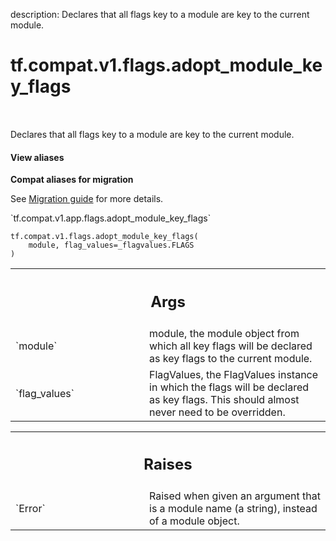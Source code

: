 description: Declares that all flags key to a module are key to the current module.

<div itemscope itemtype="http://developers.google.com/ReferenceObject">
<meta itemprop="name" content="tf.compat.v1.flags.adopt_module_key_flags" />
<meta itemprop="path" content="Stable" />
</div>

# tf.compat.v1.flags.adopt_module_key_flags

<!-- Insert buttons and diff -->

<table class="tfo-notebook-buttons tfo-api nocontent" align="left">

</table>



Declares that all flags key to a module are key to the current module.

<section class="expandable">
  <h4 class="showalways">View aliases</h4>
  <p>
<b>Compat aliases for migration</b>
<p>See
<a href="https://www.tensorflow.org/guide/migrate">Migration guide</a> for
more details.</p>
<p>`tf.compat.v1.app.flags.adopt_module_key_flags`</p>
</p>
</section>

<pre class="devsite-click-to-copy prettyprint lang-py tfo-signature-link">
<code>tf.compat.v1.flags.adopt_module_key_flags(
    module, flag_values=_flagvalues.FLAGS
)
</code></pre>



<!-- Placeholder for "Used in" -->


<!-- Tabular view -->
 <table class="responsive fixed orange">
<colgroup><col width="214px"><col></colgroup>
<tr><th colspan="2"><h2 class="add-link">Args</h2></th></tr>

<tr>
<td>
`module`
</td>
<td>
module, the module object from which all key flags will be declared
as key flags to the current module.
</td>
</tr><tr>
<td>
`flag_values`
</td>
<td>
FlagValues, the FlagValues instance in which the flags will
be declared as key flags. This should almost never need to be
overridden.
</td>
</tr>
</table>



<!-- Tabular view -->
 <table class="responsive fixed orange">
<colgroup><col width="214px"><col></colgroup>
<tr><th colspan="2"><h2 class="add-link">Raises</h2></th></tr>

<tr>
<td>
`Error`
</td>
<td>
Raised when given an argument that is a module name (a string),
instead of a module object.
</td>
</tr>
</table>

